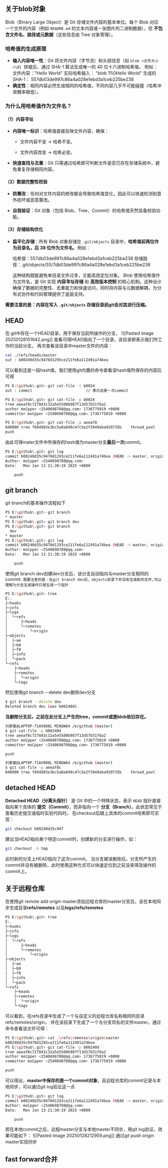 
## 关于blob对象
Blob（Binary Large Object）是 Git 存储文件内容的基本单位。每个 Blob 对应一个文件的内容（例如 `README.md` 的文本内容或一张图片的二进制数据），但 **不包含文件名、路径或元数据**（这些信息由 Tree 对象管理）。
### 哈希值的生成原理
- **输入内容唯一性**：Git 将文件内容（字节流）和头部信息（如 `blob <文件大小>\0`）拼接后，通过 SHA-1 算法生成唯一的 40 位十六进制哈希值。
    例如：
    文件内容："Hello World"
    实际哈希输入： "blob 11\0Hello World"
    生成的 SHA-1： 557db03de997c86a4a028e1ebd3a1ceb225be238
- **确定性**：相同内容必然生成相同的哈希值，不同内容几乎不可能碰撞（哈希冲突概率极低）。
### 为什么用哈希值作为文件名？
#### （1）**内容寻址**

- **内容唯一标识**：哈希值直接反映文件内容，确保：
    
    - 文件内容不变 → 哈希不变。
        
    - 文件内容改变 → 哈希必变。
        
- **快速查找与去重**：Git 只需通过哈希即可判断文件是否已存在存储系统中，避免重复存储相同内容。
#### （2）**数据完整性校验**

- **防篡改**：任何对文件内容的修改都会导致哈希值变化，因此可以快速检测到意外损坏或恶意篡改。
    
- **自我验证**：Git 对象（包括 Blob、Tree、Commit）的哈希值天然具备校验功能。
#### （3）**存储结构优化**

- **扁平化存储**：所有 Blob 对象存储在 `.git/objects` 目录中，**哈希值前两位作为目录名，后 38 位作为文件名**。例如：

    哈希值：557db03de997c86a4a028e1ebd3a1ceb225be238
    存储路径：.git/objects/55/7db03de997c86a4a028e1ebd3a1ceb225be238
    
    这种结构既能避免单目录文件过多，又能高效定位对象。
Blob 使用哈希值作为文件名，是 Git 实现 **内容寻址存储** 和 **高效版本控制** 的核心机制。这种设计确保了数据的完整性、去重能力和快速访问，同时将内容与元数据解耦，为分布式协作和代码管理提供了底层支持。

**需要注意的是：内容在写入 `.git/objects` 存储目录前git会对其进行压缩。**

## HEAD
在.git中存在一个HEAD目录，用于保存当前所操作的分支，
![[Pasted image 20250128151942.png]]
查看可得HEAD指向了一个目录，该目录即表示我们所工作的当前分支。
再次查看该目录中master文件的内容：
```bash
cat ./refs/heads/master
out : b00240d35c9470d1293ce211fe6a112491a74bea
```
可以看到这是一段hash值，我们使用git内置的命令查看该hash值所保存的内容后可得
```bash
PS E:\github\.git> git cat-file -t b0024
out : commit                        // 表示这是一次commit

PS E:\github\.git> git cat-file -p b0024
tree aeeaf8c727843c32a5e5500b987f13d57b51f6a2
author moCpper <2540698708@qq.com> 1736775019 +0800
committer moCpper <2540698708@qq.com> 1736775019 +0800

PS E:\github\.git> git cat-file -p aeeaf8
040000 tree f894983e3bc5a8a049c47c5e2f3949eba920735b    thread_pool
push
```
由此可得mater文件中所保存的hash值为master分支**最后一次**commit。
```bash
PS E:\github\.git> git log
commit b00240d35c9470d1293ce211fe6a112491a74bea (HEAD -> master, origin/master)
Author: moCpper <2540698708@qq.com>
Date:   Mon Jan 13 21:30:19 2025 +0800

    push
```
## git branch
git branch的基本操作流程如下
```bash
PS E:\github\.git> git branch
* master
PS E:\github\.git> git branch dev
PS E:\github\.git> git branch
  dev
* master
PS E:\github\.git> git log
commit b00240d35c9470d1293ce211fe6a112491a74bea (HEAD -> master, origin/master, dev)
Author: moCpper <2540698708@qq.com>
Date:   Mon Jan 13 21:30:19 2025 +0800

    push
```
使用git branch dev创建dev分支后，该分支自动指向与master分支相同的commit.
`需要注意的是：在git branch dev后，objects目录下并没有生成新的文件,可以理解为分支生成操作只是生成一个指针`
```bash
PS E:\github\.git> tree
E:.
├─hooks
├─info
├─logs
│  └─refs
│      ├─heads
│      └─remotes
│          └─origin
├─objects
│  ├─ae
│  ├─b0
│  ├─f8
│  ├─info
│  └─pack
└─refs
    ├─heads
    ├─remotes
    │  └─origin
    └─tags
```
然后使用git branch --delete dev删除dev分支
```bash
$ git branch --delete dev
Deleted branch dev (was b00240d).
```
**当删除分支后，之前在此分支上产生的tree，commit或是blob依旧存在。**
```bash
刘家豪@LAPTOP-71AV808L MINGW64 /e/github (master)
$ git cat-file -p b00240d
tree aeeaf8c727843c32a5e5500b987f13d57b51f6a2
author moCpper <2540698708@qq.com> 1736775019 +0800
committer moCpper <2540698708@qq.com> 1736775019 +0800

push

刘家豪@LAPTOP-71AV808L MINGW64 /e/github (master)
$ git cat-file -p aeeaf8c
040000 tree f894983e3bc5a8a049c47c5e2f3949eba920735b    thread_pool
```

## detached HEAD
**Detached HEAD（分离头指针）** 是 Git 中的一个特殊状态，表示 `HEAD` 指针直接指向某个具体的 **提交（Commit）**，而非指向一个 **分支（Branch）**。此状态常见于查看历史提交或临时实验代码时。
在checkout后跟上具体的commit哈希即可实现：
```bash
git checkout b00240d35c947
```
建议当HEAD指向某个特定commit时，创建新的分支进行操作，如：
```bash
git checkout -b tmp
```
此时新的分支上HEAD指向了这次commit。
当分支被误删除后，分支所产生的commit并没有被删除，此时使用这种方式可以快速定位到之前没来得及操作的commit上。
## 关于远程仓库
在使用git remote add origin master添加远程仓库的master分支后，会在本地同步生成目录**refs/remotes**
以及**logs/refs/remotes**
```bash
PS E:\github\.git> tree
E:.
├─hooks
├─info
├─logs
│  └─refs
│      ├─heads
│      └─remotes
│          └─origin
├─objects
│  ├─ae
│  ├─b0
│  ├─f8
│  ├─info
│  └─pack
└─refs
    ├─heads
    ├─remotes
    │  └─origin
    └─tags
```
可以看到，在refs目录中生成了一个与自定义的远程仓库名称相同的目录refs/remotes/origin，
并在该目录下生成了一个与分支同名的文件master。通过命令查看该文件可得：
```bash
PS E:\github\.git> cat .\refs\remotes\origin\master
b00240d35c9470d1293ce211fe6a112491a74bea
PS E:\github\.git> git cat-file -p b00240d
tree aeeaf8c727843c32a5e5500b987f13d57b51f6a2
author moCpper <2540698708@qq.com> 1736775019 +0800
committer moCpper <2540698708@qq.com> 1736775019 +0800

push
```
可以得出，**master中保存的是一个commit对象**，且远程仓库的commit记录与本地同步，可以通过git log验证这一点
```bash
PS E:\github\.git> git log
commit b00240d35c9470d1293ce211fe6a112491a74bea (HEAD -> master, origin/master)
Author: moCpper <2540698708@qq.com>
Date:   Mon Jan 13 21:30:19 2025 +0800

    push
```
若在本地commit之后，远程master分支与本地master不同步，用git log验证，效果可能如下：
![[Pasted image 20250128212959.png]]
通过git push origin master实现同步

## fast forward合并

